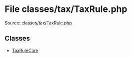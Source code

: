 File classes/tax/TaxRule.php
=========

Source: [classes/tax/TaxRule.php](https://github.com/PrestaShop/PrestaShop/blob/1.5.0.5/classes/tax/TaxRule.php)


Classes
-------

* [TaxRuleCore](class.TaxRuleCore.md)

